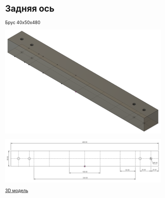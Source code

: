 # Задняя ось

Брус 40х50х480

![Общий вид](05big.png)

![Размеры](05dimensions.png)

[3D модель](05part.f3d)